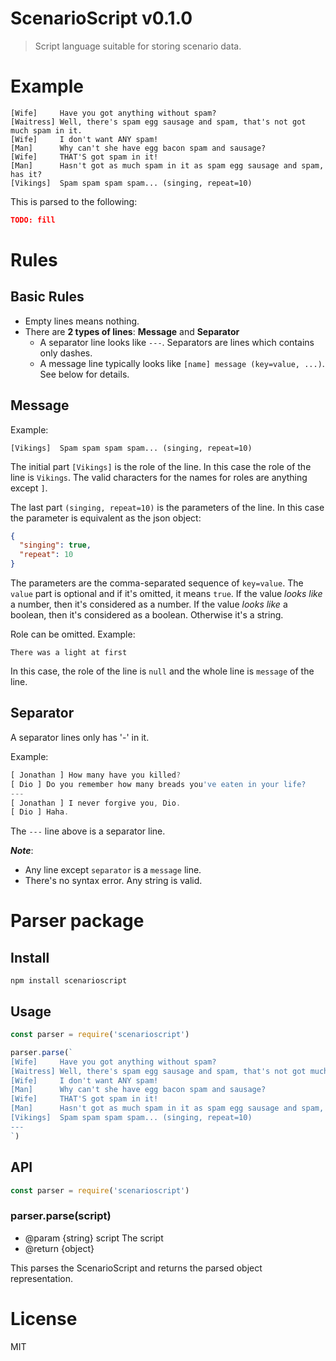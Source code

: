 # ScenarioScript v0.1.0

> Script language suitable for storing scenario data.

# Example

```
[Wife]     Have you got anything without spam?
[Waitress] Well, there's spam egg sausage and spam, that's not got much spam in it.
[Wife]     I don't want ANY spam!
[Man]      Why can't she have egg bacon spam and sausage?
[Wife]     THAT'S got spam in it!
[Man]      Hasn't got as much spam in it as spam egg sausage and spam, has it?
[Vikings]  Spam spam spam spam... (singing, repeat=10)
```

This is parsed to the following:

```json
TODO: fill
```

# Rules

## Basic Rules

- Empty lines means nothing.
- There are **2 types of lines**: **Message** and **Separator**
  - A separator line looks like `---`. Separators are lines which contains only dashes.
  - A message line typically looks like `[name] message (key=value, ...)`. See below for details.

## Message

Example:

```
[Vikings]  Spam spam spam spam... (singing, repeat=10)
```

The initial part `[Vikings]` is the role of the line. In this case the role of the line is `Vikings`. The valid characters for the names for roles are anything except `]`.

The last part `(singing, repeat=10)` is the parameters of the line. In this case the parameter is equivalent as the json object:

```json
{
  "singing": true,
  "repeat": 10
}
```

The parameters are the comma-separated sequence of `key=value`. The `value` part is optional and if it's omitted, it means `true`. If the value *looks like* a number, then it's considered as a number. If the value *looks like* a boolean, then it's considered as a boolean. Otherwise it's a string.

Role can be omitted. Example:

```
There was a light at first
```

In this case, the role of the line is `null` and the whole line is `message` of the line.

## Separator

A separator lines only has '-' in it.

Example:

```js
[ Jonathan ] How many have you killed?
[ Dio ] Do you remember how many breads you've eaten in your life?
---
[ Jonathan ] I never forgive you, Dio.
[ Dio ] Haha.
```

The `---` line above is a separator line.

***Note***:
- Any line except `separator` is a `message` line.
- There's no syntax error. Any string is valid.

# Parser package

## Install

    npm install scenarioscript

## Usage

```js
const parser = require('scenarioscript')

parser.parse(`
[Wife]     Have you got anything without spam?
[Waitress] Well, there's spam egg sausage and spam, that's not got much spam in it.
[Wife]     I don't want ANY spam!
[Man]      Why can't she have egg bacon spam and sausage?
[Wife]     THAT'S got spam in it!
[Man]      Hasn't got as much spam in it as spam egg sausage and spam, has it?
[Vikings]  Spam spam spam spam... (singing, repeat=10)
---
`)
```

## API

```js
const parser = require('scenarioscript')
```

### parser.parse(script)

- @param {string} script The script
- @return {object}

This parses the ScenarioScript and returns the parsed object representation.

# License

MIT
